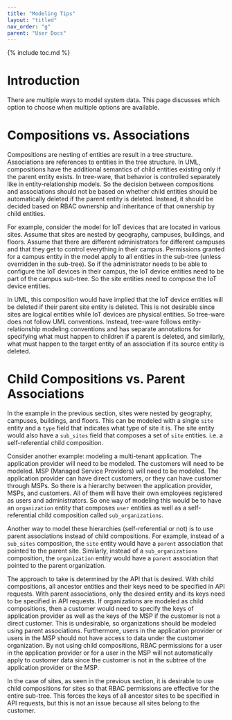 ```yaml
---
title: "Modeling Tips"
layout: "titled"
nav_order: "g"
parent: "User Docs"
---
```


{% include toc.md %}

# Introduction

There are multiple ways to model system data. This page discusses which option to choose when multiple options are
available.

# Compositions vs. Associations

Compositions are nesting of entities are result in a tree structure. Associations are references to entities in the tree
structure. In UML, compositions have the additional semantics of child entities existing only if the parent entity
exists. In tree-ware, that behavior is controlled separately like in entity-relationship models. So the decision between
compositions and associations should not be based on whether child entities should be automatically deleted if the
parent entity is deleted. Instead, it should be decided based on RBAC ownership and inheritance of that ownership by
child entities.

For example, consider the model for IoT devices that are located in various sites. Assume that sites are nested by
geography, campuses, buildings, and floors. Assume that there are different administrators for different campuses and
that they get to control everything in their campus. Permissions granted for a campus entity in the model apply to all
entities in the sub-tree (unless overridden in the sub-tree). So if the administrator needs to be able to configure the
IoT devices in their campus, the IoT device entities need to be part of the campus sub-tree. So the site entities need
to compose the IoT device entities.

In UML, this composition would have implied that the IoT device entities will be deleted if their parent site entity is
deleted. This is not desirable since sites are logical entities while IoT devices are physical entities. So tree-ware
does not follow UML conventions. Instead, tree-ware follows entity-relationship modeling conventions and has separate
annotations for specifying what must happen to children if a parent is deleted, and similarly, what must happen to the
target entity of an association if its source entity is deleted.

# Child Compositions vs. Parent Associations

In the example in the previous section, sites were nested by geography, campuses, buildings, and floors. This can be
modeled with a single `site` entity and a `type` field that indicates what type of site it is. The site entity would
also have a `sub_sites` field that composes a set of `site` entities. i.e. a self-referential child composition.

Consider another example: modeling a multi-tenant application. The application provider will need to be modeled. The
customers will need to be modeled. MSP (Managed Service Providers) will need to be modeled. The application provider can
have direct customers, or they can have customer through MSPs. So there is a hierarchy between the application provider,
MSPs, and customers. All of them will have their own employees registered as users and administrators. So one way of
modeling this would be to have an `organization` entity that composes `user` entities as well as a self-referential
child composition called `sub_organizations`.

Another way to model these hierarchies (self-referential or not) is to use parent associations instead of child
compositions. For example, instead of a `sub_sites` composition, the `site` entity would have a `parent` association
that pointed to the parent site. Similarly, instead of a `sub_organizations` composition, the `organization` entity
would have a `parent` association that pointed to the parent organization.

The approach to take is determined by the API that is desired. With child compositions, all ancestor entities and their
keys need to be specified in API requests. With parent associations, only the desired entity and its keys need to be
specified in API requests. If organizations are modeled as child compositions, then a customer would need to specify the
keys of application provider as well as the keys of the MSP if the customer is not a direct customer. This is
undesirable, so organizations should be modeled using parent associations. Furthermore, users in the application
provider or users in the MSP should not have access to data under the customer organization. By not using child
compositions, RBAC permissions for a user in the application provider or for a user in the MSP will not automatically
apply to customer data since the customer is not in the subtree of the application provider or the MSP.

In the case of sites, as seen in the previous section, it is desirable to use child compositions for sites so that RBAC
permissions are effective for the entire sub-tree. This forces the keys of all ancestor sites to be specified in API
requests, but this is not an issue because all sites belong to the customer.